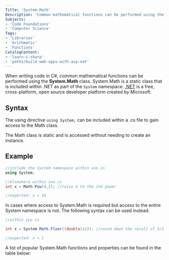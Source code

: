 ```yaml
---
Title: 'System.Math'
Description: 'Common mathematical functions can be performed using the System.Math class.'
Subjects: 
- 'Code Foundations'
- 'Computer Science'
Tags: 
- 'Libraries'
- 'Arithmetic'
- 'Functions'
CatalogContent: 
- 'learn-c-sharp'
- 'paths/build-web-apps-with-asp-net'
---
```


When writing code in C#, common mathematical functions can be performed using the **System.Math** class. System.Math is a static class that is included within .NET as part of the `System` namespace. [.NET](https://dotnet.microsoft.com/en-us/learn/dotnet/what-is-dotnet) is a free, cross-platform, open source developer platform created by Microsoft.

## Syntax

The using directive `using System;` can be included within a .cs file to gain access to the Math class.

The Math class is static and is accessed without needing to create an instance.

## Example

```cs
//include the System namespace within xxx.cs
using System;

//elsewhere within xxx.cs
int x = Math.Pow(4,2); //raise 4 to the 2nd power

//expected: x = 16
```

In cases where access to System.Math is required but access to the entire System namespace is not. The following syntax can be used instead.

```cs
//within yyy.cs

int x = System.Math.Floor((double)3/2); //round down the result of 3/2

//expected: x = 1
```

A list of popular System.Math functions and properties can be found in the table below: